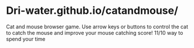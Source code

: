 # Dri-water.github.io/catandmouse/


Cat and mouse browser game. Use arrow keys or buttons to control the cat to catch the mouse and improve your mouse catching score! 11/10 way to spend your time
